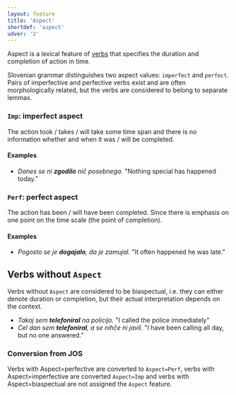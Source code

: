 ```yaml
---
layout: feature
title: 'Aspect'
shortdef: 'aspect'
udver: '2'
---
```


Aspect is a lexical feature of [verbs](VERB) that specifies the duration and completion of action in time.

Slovenian grammar distinguishes two aspect values: `imperfect` and `perfect`. Pairs of imperfective and perfective verbs exist and are often morphologically related, but the verbs are considered to belong to separate lemmas.

### <a name="Imp">`Imp`</a>: imperfect aspect

The action took / takes / will take some time span and there is no information whether and when it was / will be completed.

#### Examples

* _Danes se ni <b>zgodilo</b> nič posebnega._ "Nothing special has happened today."

### <a name="Perf">`Perf`</a>: perfect aspect

The action has been / will have been completed. Since there is emphasis on one point on the time scale (the point of completion).

#### Examples

* _Pogosto se je <b>dogajalo</b>, da je zamujal._ "It often happened he was late."

## Verbs without `Aspect`

Verbs without `Aspect` are considered to be biaspectual, i.e. they can either denote duration or completion, but their actual interpretation depends on the context.

* _Takoj sem <b>telefoniral</b> na policijo._ "I called the police immediately"
* _Cel dan sem <b>telefoniral</b>, a se nihče ni javil._ "I have been calling all day, but no one answered."

### Conversion from JOS

Verbs with Aspect=perfective are converted to `Aspect=Perf`, verbs with Aspect=imperfective are converted `Aspect=Imp` and verbs with Aspect=biaspectual are not assigned the `Aspect` feature.
<!-- Interlanguage links updated Po 11. listopadu 2024, 20:09:32 CET -->
